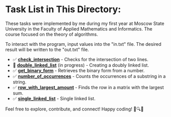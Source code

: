 # Task List in This Directory:

These tasks were implemented by me during my first year at Moscow State University in the Faculty of Applied Mathematics and Informatics. The course focused on the theory of algorithms.

To interact with the program, input values into the "in.txt" file. The desired result will be written to the "out.txt" file.

- ✅ [**check_intersection**](https://github.com/dream1ike/Algoritms-1-semester-msu/tree/main/check_intersection "check_intersection") - Checks for the intersection of two lines.
- 🚧 [**double_linked_list**](https://github.com/dream1ike/Algoritms-1-semester-msu/tree/main/double_linked_list "double_linked_list") (in progress) - Creating a doubly linked list.
- ✅ [**get_binary_form**](https://github.com/dream1ike/Algoritms-1-semester-msu/tree/main/get_binary_form "get_binary_form") - Retrieves the binary form from a number.
- ✅ [**number_of_occurrences**](https://github.com/dream1ike/Algoritms-1-semester-msu/tree/main/number_of_occurrences "number_of_occurrences") - Counts the occurrences of a substring in a string.
- ✅ [**row_with_largest_amount**](https://github.com/dream1ike/Algoritms-1-semester-msu/tree/main/row_with_largest_amount "row_with_largest_amount") - Finds the row in a matrix with the largest sum.
- ✅ [**single_linked_list**](https://github.com/dream1ike/Algoritms-1-semester-msu/tree/main/single_linked_list "single_linked_list") - Single linked list.

Feel free to explore, contribute, and connect! Happy coding! 🚀🔍🔧
